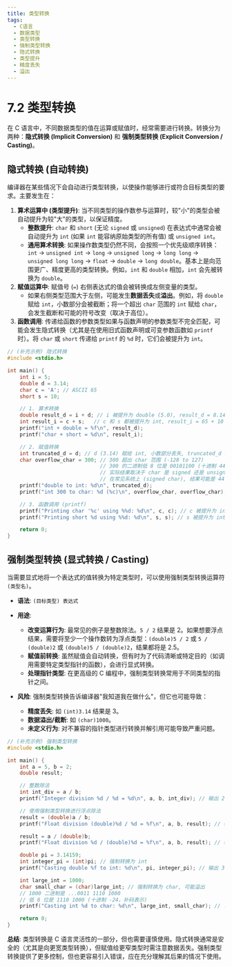 ```yaml
---
title: 类型转换
tags:
  - C语言
  - 数据类型
  - 类型转换
  - 强制类型转换
  - 隐式转换
  - 类型提升
  - 精度丢失
  - 溢出
---
```


# 7.2 类型转换

在 C 语言中，不同数据类型的值在运算或赋值时，经常需要进行转换。转换分为两种：**隐式转换 (Implicit Conversion)** 和 **强制类型转换 (Explicit Conversion / Casting)**。

## 隐式转换 (自动转换)

编译器在某些情况下会自动进行类型转换，以使操作能够进行或符合目标类型的要求。主要发生在：

1.  **算术运算中 (类型提升)**: 当不同类型的操作数参与运算时，较"小"的类型会被自动提升为较"大"的类型，以保证精度。
    *   **整数提升**: `char` 和 `short` (无论 `signed` 或 `unsigned`) 在表达式中通常会被自动提升为 `int` (如果 `int` 能容纳原始类型的所有值) 或 `unsigned int`。
    *   **通用算术转换**: 如果操作数类型仍然不同，会按照一个优先级顺序转换：`int` -> `unsigned int` -> `long` -> `unsigned long` -> `long long` -> `unsigned long long` -> `float` -> `double` -> `long double`。基本上是向范围更广、精度更高的类型转换。例如，`int` 和 `double` 相加，`int` 会先被转换为 `double`。
2.  **赋值运算中**: 赋值号 (`=`) 右侧表达式的值会被转换成左侧变量的类型。
    *   如果右侧类型范围大于左侧，可能发生**数据丢失**或**溢出**。例如，将 `double` 赋给 `int`，小数部分会被截断；将一个超出 `char` 范围的 `int` 赋给 `char`，会发生截断和可能的符号改变（取决于高位）。
3.  **函数调用**: 传递给函数的参数类型如果与函数声明的参数类型不完全匹配，可能会发生隐式转换（尤其是在使用旧式函数声明或可变参数函数如 `printf` 时）。将 `char` 或 `short` 传递给 `printf` 的 `%d` 时，它们会被提升为 `int`。

```c
// (补充示例) 隐式转换
#include <stdio.h>

int main() {
    int i = 5;
    double d = 3.14;
    char c = 'A'; // ASCII 65
    short s = 10;

    // 1. 算术转换
    double result_d = i + d; // i 被提升为 double (5.0), result_d = 8.14
    int result_i = c + s;   // c 和 s 都被提升为 int, result_i = 65 + 10 = 75
    printf("int + double = %f\n", result_d);
    printf("char + short = %d\n", result_i);

    // 2. 赋值转换
    int truncated_d = d; // d (3.14) 赋给 int, 小数部分丢失, truncated_d = 3
    char overflow_char = 300; // 300 超出 char 范围 (-128 to 127)
                              // 300 的二进制低 8 位是 00101100 (十进制 44, 字符 ',')
                              // 实际结果取决于 char 是 signed 还是 unsigned 及具体实现
                              // 在常见系统上 (signed char), 结果可能是 44
    printf("double to int: %d\n", truncated_d);
    printf("int 300 to char: %d (%c)\n", overflow_char, overflow_char);

    // 3. 函数调用 (printf)
    printf("Printing char '%c' using %%d: %d\n", c, c); // c 被提升为 int 传递
    printf("Printing short %d using %%d: %d\n", s, s); // s 被提升为 int 传递

    return 0;
}
```

## 强制类型转换 (显式转换 / Casting)

当需要显式地将一个表达式的值转换为特定类型时，可以使用强制类型转换运算符 `(类型名)`。

*   **语法**: `(目标类型) 表达式`
*   **用途**: 
    *   **改变运算行为**: 最常见的例子是整数除法。`5 / 2` 结果是 2。如果想要浮点结果，需要将至少一个操作数转为浮点类型：`(double)5 / 2` 或 `5 / (double)2` 或 `(double)5 / (double)2`，结果都将是 2.5。
    *   **赋值前转换**: 虽然赋值会自动转换，但有时为了代码清晰或特定目的（如调用需要特定类型指针的函数），会进行显式转换。
    *   **处理指针类型**: 在更高级的 C 编程中，强制类型转换常用于不同类型的指针之间。

*   **风险**: 强制类型转换告诉编译器"我知道我在做什么"，但它也可能导致：
    *   **精度丢失**: 如 `(int)3.14` 结果是 3。
    *   **数据溢出/截断**: 如 `(char)1000`。
    *   **未定义行为**: 对不兼容的指针类型进行转换并解引用可能导致严重问题。

```c
// (补充示例) 强制类型转换
#include <stdio.h>

int main() {
    int a = 5, b = 2;
    double result;

    // 整数除法
    int int_div = a / b;
    printf("Integer division %d / %d = %d\n", a, b, int_div); // 输出 2

    // 使用强制类型转换进行浮点除法
    result = (double)a / b;
    printf("Float division (double)%d / %d = %f\n", a, b, result); // 输出 2.500000

    result = a / (double)b;
    printf("Float division %d / (double)%d = %f\n", a, b, result); // 输出 2.500000

    double pi = 3.14159;
    int integer_pi = (int)pi; // 强制转换为 int
    printf("Casting double %f to int: %d\n", pi, integer_pi); // 输出 3

    int large_int = 1000;
    char small_char = (char)large_int; // 强制转换为 char, 可能溢出
    // 1000 二进制是 ...0011 1110 1000
    // 低 8 位是 1110 1000 (十进制 -24，补码表示)
    printf("Casting int %d to char: %d\n", large_int, small_char); // 可能输出 -24

    return 0;
}
```

**总结**: 类型转换是 C 语言灵活性的一部分，但也需要谨慎使用。隐式转换通常是安全的（尤其是向更宽类型转换），但赋值给更窄类型时需注意数据丢失。强制类型转换提供了更多控制，但也更容易引入错误，应在充分理解其后果的情况下使用。 